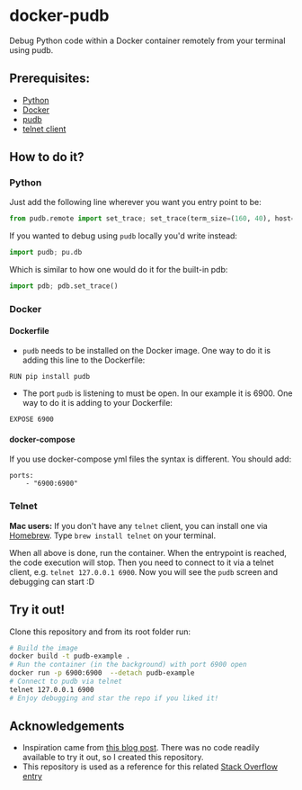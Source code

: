 # docker-pudb
Debug Python code within a Docker container remotely from your terminal using pudb.

## Prerequisites:
- [Python](https://docs.python.org/3/index.html)
- [Docker](https://docs.docker.com/)
- [pudb](https://documen.tician.de/pudb/)
- [telnet client](https://en.wikipedia.org/wiki/Telnet)

## How to do it?
### Python
Just add the following line wherever you want you entry point to be:
```python
from pudb.remote import set_trace; set_trace(term_size=(160, 40), host='0.0.0.0', port=6900)
```
If you wanted to debug using `pudb` locally you'd write instead:
```python
import pudb; pu.db
```
Which is similar to how one would do it for the built-in pdb:
```python
import pdb; pdb.set_trace()
```

### Docker
#### Dockerfile
- `pudb` needs to be installed on the Docker image. One way to do it is adding this line to the Dockerfile:
```
RUN pip install pudb
```
- The port `pudb` is listening to must be open. In our example it is 6900. One way to do it is adding to your Dockerfile:
```
EXPOSE 6900
```

#### docker-compose
If you use docker-compose yml files the syntax is different. You should add:
```
ports:
    - "6900:6900"
```

### Telnet
**Mac users:** If you don't have any `telnet` client, you can install one via [Homebrew](https://brew.sh/). Type `brew install telnet` on your terminal.

When all above is done, run the container. When the entrypoint is reached, the code execution will stop. Then you need to connect to it via a telnet client, e.g. `telnet 127.0.0.1 6900`. Now you will see the `pudb` screen and debugging can start :D

## Try it out!
Clone this repository and from its root folder run:
```sh
# Build the image
docker build -t pudb-example .
# Run the container (in the background) with port 6900 open
docker run -p 6900:6900  --detach pudb-example
# Connect to pudb via telnet
telnet 127.0.0.1 6900
# Enjoy debugging and star the repo if you liked it!
```

## Acknowledgements
- Inspiration came from [this blog post](http://kartowicz.com/dryobates/2016-09/debugging_gunicorn_on_docker_with_pudb/). There was no code readily available to try it out, so I created this repository.
- This repository is used as a reference for this related [Stack Overflow entry](https://stackoverflow.com/questions/36885957/running-pudb-inside-docker-container/51404762#51404762)
